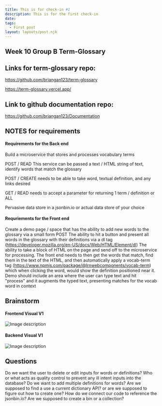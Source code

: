 ```yaml
---
title: This is for check-in #1
description: This is for the first check-in
date: 
tags:
  - First post
layout: layouts/post.njk
---
```


##  Week 10 Group B  Term-Glossary

## Links for term-glossary repo: 
https://github.com/briangan123/term-glossary

https://term-glossary.vercel.app/

## Link to github documentation repo: 
https://github.com/briangan123/Documentation

## NOTES for requirements

#### Requirements for the Back end
Build a microservice that stores and processes vocabulary terms

POST / READ This service can be passed a text / HTML string of text, identify words that match the glossary

POST / CREATE needs to be able to take word, textual definition, and any links desired

GET / READ needs to accept a parameter for returning 1 term / definition or ALL

Pervasive data store in a jsonbin.io or actual data store of your choice


#### Requriements for the Front end

Create a demo page / space that has the ability to add new words to the glossary via a small form POST
The ability to hit a button and present all words in the glossary with their definitions via a dl tag (https://developer.mozilla.org/en-US/docs/Web/HTML/Element/dl)
The ability to take a block of HTML on the page and send off to the microservice for processing.
The front end needs to then get the words that match, find them in the text of the HTML, and then automatically apply a vocab-term tag (https://www.npmjs.com/package/@lrnwebcomponents/vocab-term) which when clicking the word, would show the definition positioned near it.
Demo should include an area where the user can type text and hit "process" and it augments the typed text, presenting matches for the vocab word in context


## Brainstorm

#### Frontend Visual V1
![Image description](https://dev-to-uploads.s3.amazonaws.com/uploads/articles/rmlbreevdgks5n01betc.jpg)

#### Backend Visual V1

![Image description](https://dev-to-uploads.s3.amazonaws.com/uploads/articles/8o1cld4owcgyshmpqxwk.JPG)

## Questions
Do we want the user to delete or edit inputs for words or definitions?
Who or what acts as quality control to prevent any ill intent inputs into the database?
Do we want to add multiple definitions for words?
Are we supposed to find a use a current dictionary API? or are we supposed to figure out how to create one?
How do we connect our code to reference the jsonbin.io? Are we supposed to create a bin or a collection?

